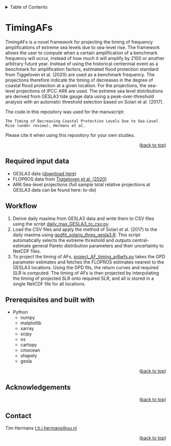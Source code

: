 

<!-- TABLE OF CONTENTS -->
<details>
  <summary>Table of Contents</summary>
  <ol>
    <li><a href="#TimingAFs">TimingAFs</a></li>
    <li><a href="#Prerequisites-and-built-with">Prerequisites and built with</a></li>
    <li><a href="#Acknowledgements">Acknowledgements</a></li>
    <li><a href="#Contact">Contact</a></li>
    
  </ol>
</details>

# TimingAFs
TimingAFs is a novel framework for projecting the timing of frequency amplifications of extreme sea levels due to sea-level rise. The framework allows the user to compute when a certain amplification of a benchmark frequency will occur, instead of how much it will amplify by 2100 or another arbitrary future year. Instead of using the historical centennial event as a benchmark for amplification factors, estimated flood protection standard from Tiggeloven et al. (2020) are used as a benchmark frequency. The projections therefore indicate the timing of decreases in the degree of coastal flood protection at a given location. For the projections, the sea-level projections of IPCC AR6 are used. The extreme sea level distributions are derived from GESLA3 tide gauge data using a peak-over-threshold analysis with an automatic threshold selection based on Solari et al. (2017).

The code in this repository was used for the manuscript:
```
The Timing of Decreasing Coastal Protection Levels Due to Sea-Level Rise (under review), Hermans et al.
```
Please cite it when using this repository for your own studies.

<p align="right">(<a href="#top">back to top</a>)</p>

## Required input data
* GESLA3 data ([download here](https://gesla787883612.wordpress.com/downloads/))
* FLOPROS data from [Tiggeloven et al. (2020)](https://nhess.copernicus.org/articles/20/1025/2020/)
* AR6 Sea-level projections (full sample total relative projections at GESLA3 data can be found here: to-do)

## Workflow
1. Derive daily maxima from GESLA3 data and write them to CSV files using the script [daily_max_GESLA3_to_csv.py](https://github.com/Timh37/TimingAFs/blob/main/GPD_analysis/daily_max_GESLA3_to_csv.py).
2. Load the CSV files and apply the method of Solari et al. (2017) to the daily maxima using [gpdfit_solaris_thres_gesla3.R](https://github.com/Timh37/TimingAFs/blob/main/GPD_analysis/gpdfit_solaris_thres_gesla3.R). This script automatically selects the extreme threshold and outputs central-estimate general Pareto distribution parameters and their uncertainty to NetCDF files.
3. To project the timing of AFs, [project_AF_timing_ar6wfs.py](https://github.com/Timh37/TimingAFs/blob/main/project_timing/project_AF_timing_ar6wfs.py)  takes the GPD parameter estimates and fetches the FLOPROS estimates nearest to the GESLA3 locations. Using the GPD fits, the return curves and required SLR is computed. The timing of AFs is then projected by interpolating the timing of projected SLR onto required SLR, and all is stored in a single NetCDF file for all locations.

## Prerequisites and built with

* Python
  * numpy
  * matplotlib
  * xarray
  * scipy
  * os
  * cartopy
  * cmocean
  * shapely
  * gesla

<p align="right">(<a href="#top">back to top</a>)</p>

## Acknowledgements

<p align="right">(<a href="#top">back to top</a>)</p>

## Contact
Tim Hermans
t.h.j.hermans@uu.nl

<p align="right">(<a href="#top">back to top</a>)</p>


